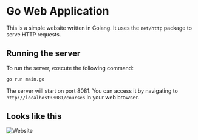 # Go Web Application

This is a simple website written in Golang. It uses the `net/http` package to serve HTTP requests.

## Running the server

To run the server, execute the following command:

```bash
go run main.go
```

The server will start on port 8081. You can access it by navigating to `http://localhost:8081/courses` in your web browser.

## Looks like this

![Website](static/images/golang-website.png)


